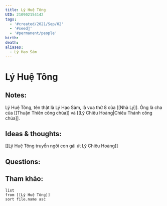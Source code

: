 ```yaml
---
title: Lý Huệ Tông
UID: 210902154142
tags:
  - '#created/2021/Sep/02'
  - '#seed🥜'
  - '#permanent/people'
birth: 
death: 
aliases:
  - Lý Hạo Sảm
---
```

# Lý Huệ Tông

## Notes:
Lý Huệ Tông, tên thật là Lý Hạo Sảm, là vua thứ 8 của [[Nhà Lý]]. Ông là cha của [[Thuận Thiên công chúa]] và [[Lý Chiêu Hoàng|Chiêu Thánh công chúa]].

## Ideas & thoughts:
[[Lý Huệ Tông truyền ngôi con gái út Lý Chiêu Hoàng]]

## Questions:


## Tham khảo:
```dataview
list
from [[Lý Huệ Tông]]
sort file.name asc
```